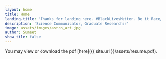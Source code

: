 ```yaml
---
layout: home
title: Home
landing-title: 'Thanks for landing here. #BlackLivesMatter. Be it Race/Caste/Ethnicity/Religion/Identity, own your privilege and work to wipe it away.'
description: 'Science Communicator, Graduate Researcher'
image: assets/images/astro_art.jpg 
author: Sumeet
show_tile: false
---
```


You may view or download the pdf [here]({{ site.url }}/assets/resume.pdf).
